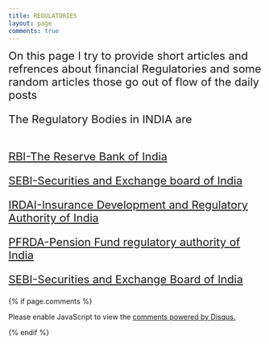 ```yaml
---
title: REGULATORIES
layout: page
comments: true
---
```


<style>
  body{
    background-image: url("https://i.postimg.cc/gJmfj4Kr/lum3n-RBu-Q2-PK-L8-unsplash-1.jpg");
  }
  </style>
<span style="font-size:22px;">
 On this page I try to provide short articles and refrences about financial Regulatories and some random articles those go out of flow of the daily posts
  <br/>

 The Regulatory Bodies in INDIA are<br/><br/>

 
 [RBI-The Reserve Bank of India](/fortheloveofnifty/snip-bits/RBI.html)<br/>


 [SEBI-Securities and Exchange board of India](/fortheloveofnifty/snip-bits/sebi.html)<br/>



 [IRDAI-Insurance Development and Regulatory Authority of India](/fortheloveofnifty/snip-bits/IRDAI.html)<br/>




 [PFRDA-Pension Fund regulatory authority of India](/fortheloveofnifty/snip-bits/PFRDA.html)<br/>


 [SEBI-Securities and Exchange Board of India ](/fortheloveofnifty/snip-bits/sebi.html)<br/>

</span>

{% if page.comments %}

<div id="disqus_thread"></div>
<script>
(function() { // DON'T EDIT BELOW THIS LINE
var d = document, s = d.createElement('script');
s.src = 'https://https-gupta-anubhav12-github-io-fortheloveofnifty.disqus.com/embed.js';
s.setAttribute('data-timestamp', +new Date());
(d.head || d.body).appendChild(s);
})();
</script>
<noscript>Please enable JavaScript to view the <a href="https://disqus.com/?ref_noscript">comments powered by Disqus.</a></noscript>

{% endif %}